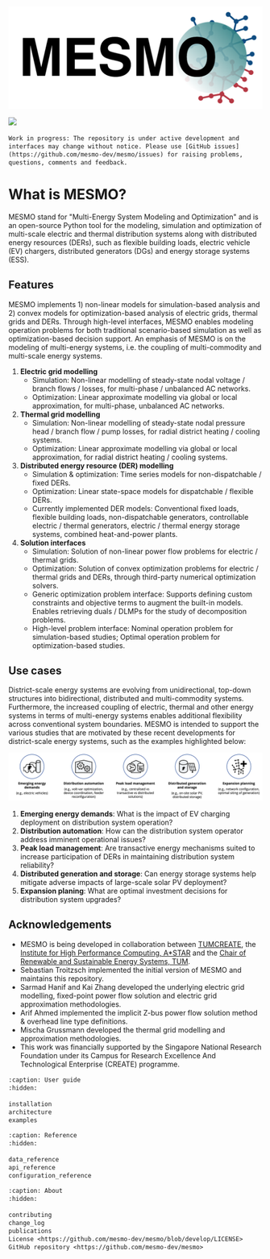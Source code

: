 ![](assets/mesmo_logo.png)

[![](https://zenodo.org/badge/201130660.svg)](https://zenodo.org/badge/latestdoi/201130660)

```{important}
Work in progress: The repository is under active development and interfaces may change without notice. Please use [GitHub issues](https://github.com/mesmo-dev/mesmo/issues) for raising problems, questions, comments and feedback.
```

# What is MESMO?

MESMO stand for "Multi-Energy System Modeling and Optimization" and is an open-source Python tool for the modeling, simulation and optimization of multi-scale electric and thermal distribution systems along with distributed energy resources (DERs), such as flexible building loads, electric vehicle (EV) chargers, distributed generators (DGs) and energy storage systems (ESS).

## Features

MESMO implements 1) non-linear models for simulation-based analysis and 2) convex models for optimization-based analysis of electric grids, thermal grids and DERs. Through high-level interfaces, MESMO enables modeling operation problems for both traditional scenario-based simulation as well as optimization-based decision support. An emphasis of MESMO is on the modeling of multi-energy systems, i.e. the coupling of multi-commodity and multi-scale energy systems.

1. **Electric grid modelling**
    - Simulation: Non-linear modelling of steady-state nodal voltage / branch flows / losses, for multi-phase / unbalanced AC networks.
    - Optimization: Linear approximate modelling via global or local approximation, for multi-phase, unbalanced AC networks.
2. **Thermal grid modelling**
    - Simulation: Non-linear modelling of steady-state nodal pressure head / branch flow / pump losses, for radial district heating / cooling systems.
    - Optimization: Linear approximate modelling via global or local approximation, for radial district heating / cooling systems.
3. **Distributed energy resource (DER) modelling**
    - Simulation & optimization: Time series models for non-dispatchable / fixed DERs.
    - Optimization: Linear state-space models for dispatchable / flexible DERs.
    - Currently implemented DER models: Conventional fixed loads, flexible building loads, non-dispatchable generators, controllable electric / thermal generators, electric / thermal energy storage systems, combined heat-and-power plants.
4. **Solution interfaces**
    - Simulation: Solution of non-linear power flow problems for electric / thermal grids.
    - Optimization: Solution of convex optimization problems for electric / thermal grids and DERs, through third-party numerical optimization solvers.
    - Generic optimization problem interface: Supports defining custom constraints and objective terms to augment the built-in models. Enables retrieving duals / DLMPs for the study of decomposition problems.
    - High-level problem interface: Nominal operation problem for simulation-based studies; Optimal operation problem for optimization-based studies.

## Use cases

District-scale energy systems are evolving from unidirectional, top-down structures into bidirectional, distributed and multi-commodity systems. Furthermore, the increased coupling of electric, thermal and other energy systems in terms of multi-energy systems enables additional flexibility across conventional system boundaries. MESMO is intended to support the various studies that are motivated by these recent developments for district-scale energy systems, such as the examples highlighted below:

![](assets/use_cases.png)

1. **Emerging energy demands**: What is the impact of EV charging deployment on distribution system operation?
2. **Distribution automation**: How can the distribution system operator address imminent operational issues?
3. **Peak load management**: Are transactive energy mechanisms suited to increase participation of DERs in maintaining distribution system reliability?
4. **Distributed generation and storage**: Can energy storage systems help mitigate adverse impacts of large-scale solar PV deployment?
5. **Expansion planing**: What are optimal investment decisions for distribution system upgrades?

## Acknowledgements

- MESMO is being developed in collaboration between [TUMCREATE](https://www.tum-create.edu.sg/), the [Institute for High Performance Computing, A*STAR](https://www.a-star.edu.sg/ihpc) and the [Chair of Renewable and Sustainable Energy Systems, TUM](https://www.ei.tum.de/en/ens/homepage/).
- Sebastian Troitzsch implemented the initial version of MESMO and maintains this repository.
- Sarmad Hanif and Kai Zhang developed the underlying electric grid modelling, fixed-point power flow solution and electric grid approximation methodologies.
- Arif Ahmed implemented the implicit Z-bus power flow solution method & overhead line type definitions.
- Mischa Grussmann developed the thermal grid modelling and approximation methodologies.
- This work was financially supported by the Singapore National Research Foundation under its Campus for Research Excellence And Technological Enterprise (CREATE) programme.

```{toctree}
:caption: User guide
:hidden:

installation
architecture
examples
```

```{toctree}
:caption: Reference
:hidden:

data_reference
api_reference
configuration_reference
```

```{toctree}
:caption: About
:hidden:

contributing
change_log
publications
License <https://github.com/mesmo-dev/mesmo/blob/develop/LICENSE>
GitHub repository <https://github.com/mesmo-dev/mesmo>
```
